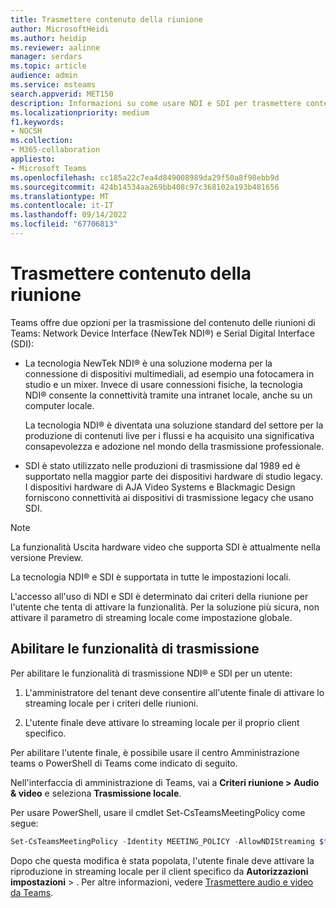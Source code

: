 ```yaml
---
title: Trasmettere contenuto della riunione
author: MicrosoftHeidi
ms.author: heidip
ms.reviewer: aalinne
manager: serdars
ms.topic: article
audience: admin
ms.service: msteams
search.appverid: MET150
description: Informazioni su come usare NDI e SDI per trasmettere contenuti delle riunioni in Microsoft Teams.
ms.localizationpriority: medium
f1.keywords:
- NOCSH
ms.collection:
- M365-collaboration
appliesto:
- Microsoft Teams
ms.openlocfilehash: cc185a22c7ea4d849008989da29f50a8f98ebb9d
ms.sourcegitcommit: 424b14534aa269bb408c97c368102a193b481656
ms.translationtype: MT
ms.contentlocale: it-IT
ms.lasthandoff: 09/14/2022
ms.locfileid: "67706813"
---
```

# <a name="broadcast-meeting-content"></a>Trasmettere contenuto della riunione 



Teams offre due opzioni per la trasmissione del contenuto delle riunioni di Teams: Network Device Interface (NewTek NDI®) e Serial Digital Interface (SDI):

- La tecnologia NewTek NDI® è una soluzione moderna per la connessione di dispositivi multimediali, ad esempio una fotocamera in studio e un mixer. Invece di usare connessioni fisiche, la tecnologia NDI® consente la connettività tramite una intranet locale, anche su un computer locale.

  La tecnologia NDI® è diventata una soluzione standard del settore per la produzione di contenuti live per i flussi e ha acquisito una significativa consapevolezza e adozione nel mondo della trasmissione professionale.

- SDI è stato utilizzato nelle produzioni di trasmissione dal 1989 ed è supportato nella maggior parte dei dispositivi hardware di studio legacy. I dispositivi hardware di AJA Video Systems e Blackmagic Design forniscono connettività ai dispositivi di trasmissione legacy che usano SDI.

> [!NOTE]
> La funzionalità Uscita hardware video che supporta SDI è attualmente nella versione Preview.

La tecnologia NDI® e SDI è supportata in tutte le impostazioni locali.

L'accesso all'uso di NDI e SDI è determinato dai criteri della riunione per l'utente che tenta di attivare la funzionalità. Per la soluzione più sicura, non attivare il parametro di streaming locale come impostazione globale.


## <a name="enable-broadcast-features"></a>Abilitare le funzionalità di trasmissione

Per abilitare le funzionalità di trasmissione NDI® e SDI per un utente:

1. L'amministratore del tenant deve consentire all'utente finale di attivare lo streaming locale per i criteri delle riunioni. 

2. L'utente finale deve attivare lo streaming locale per il proprio client specifico.


Per abilitare l'utente finale, è possibile usare il centro Amministrazione teams o PowerShell di Teams come indicato di seguito.

Nell'interfaccia di amministrazione di Teams, vai a **Criteri riunione > Audio & video** e seleziona **Trasmissione locale**.

Per usare PowerShell, usare il cmdlet Set-CsTeamsMeetingPolicy come segue:

```PowerShell
Set-CsTeamsMeetingPolicy -Identity MEETING_POLICY -AllowNDIStreaming $true
```

Dopo che questa modifica è stata popolata, l'utente finale deve attivare la riproduzione in streaming locale per il client specifico da **Autorizzazioni impostazioni** > . Per altre informazioni, vedere [Trasmettere audio e video da Teams](https://support.microsoft.com/office/broadcasting-audio-and-video-from-teams-with-ndi-technology-e91a0adb-96b9-4dca-a2cd-07181276afa3).





